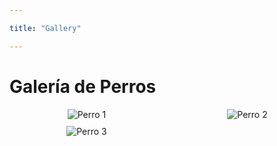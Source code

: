 ```yaml
---

title: "Gallery"

---
```

<html lang="es">
<head>
    <meta charset="UTF-8">
    <meta name="viewport" content="width=device-width, initial-scale=1.0">
    <title>Galería de Perros</title>
    <style>
        .gallery {
            display: grid;
            grid-template-columns: repeat(auto-fill, minmax(200px, 1fr));
            grid-gap: 10px;
            justify-items: center;
        }
        .gallery img {
            max-width: 100%;
            height: auto;
        }
    </style>
</head>
<body>
    <h1>Galería de Perros</h1>
    <div class="gallery">
        <img src="https://media.istockphoto.com/id/513133900/es/foto/oro-retriever-sentado-en-frente-de-un-fondo-blanco.jpg?s=612x612&w=0&k=20&c=0lRWImB8Y4p6X6YGt06c6q8I3AqBgKD-OGQxjLCI5EY=" alt="Perro 1">
        <img src="https://unsplash.com/es/images/animals/dog" alt="Perro 2">
        <img src="https://www.freepik.es/fotos/perro" alt="Perro 3">
    </div>
</body>
</html>